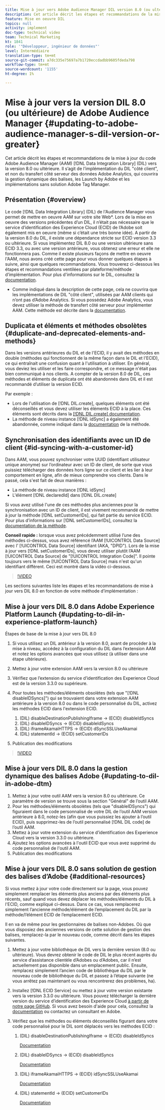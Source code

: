 ```yaml
---
title: Mise à jour vers Adobe Audience Manager DIL version 8.0 (ou ultérieure)
description: Cet article décrit les étapes et recommandations de la mise à jour du code du Data Integration Library (DIL) Adobe Audience Manager (AAM) vers la version 8.0 ou ultérieure. Il s’agit de l’implémentation du DIL "côté client", et non du transfert côté serveur des données Adobe Analytics, qui couvrira la gestion dynamique des balises, les Launch by Adobe et les implémentations sans solution Adobe Tag Manager.
feature: Mise en oeuvre DIL
topics: null
activity: implement
doc-type: technical video
team: Technical Marketing
kt: 1841
role: '"Développeur, ingénieur de données"'
level: Intermédiaire
translation-type: tm+mt
source-git-commit: a7dc335e75697a7b1720eccdadbb9605fdeda798
workflow-type: tm+mt
source-wordcount: '1155'
ht-degree: 1%

---
```



# Mise à jour vers la version DIL 8.0 (ou ultérieure) de Adobe Audience Manager {#updating-to-adobe-audience-manager-s-dil-version-or-greater}

Cet article décrit les étapes et recommandations de la mise à jour du code Adobe Audience Manager (AAM) [!DNL Data Integration Library] (DIL) vers la version 8.0 ou ultérieure. Il s’agit de l’implémentation du DIL &quot;côté client&quot;, et non du transfert côté serveur des données Adobe Analytics, qui couvrira la gestion dynamique des balises, les Launch by Adobe et les implémentations sans solution Adobe Tag Manager.

## Présentation {#overview}

Le code [!DNL Data Integration Library] (DIL) de l&#39;Audience Manager vous permet de mettre en oeuvre AAM sur votre site Web*. Lors de la mise en oeuvre des versions précédentes d’un DIL, il n’était pas nécessaire que le service d’identification des Experience Cloud (ECID) de l’Adobe soit également mis en oeuvre (même si c’était une très bonne idée). A partir de la version 8.0 du DIL, il existe une dépendance stricte sur ECID version 3.3 ou ultérieure. Si vous implémentez DIL 8.0 ou une version ultérieure sans ECID 3.3, ou avec une version antérieure, vous obtenez une erreur et elle ne fonctionnera pas. Comme il existe plusieurs façons de mettre en oeuvre l&#39;AAM, nous avons créé cette page pour vous donner quelques étapes à suivre, ainsi que quelques recommandations. Vous trouverez ci-dessous les étapes et recommandations ventilées par plateforme/méthode d’implémentation. Pour plus d&#39;informations sur le DIL, consultez la [documentation](https://marketing.adobe.com/resources/help/en_US/aam/c_dil.html).

* Comme indiqué dans la description de cette page, cela ne couvrira que les implémentations de DIL &quot;côté client&quot;, utilisées par AAM clients qui n’ont pas d’Adobe Analytics. Si vous possédez Adobe Analytics, vous devez utiliser la méthode de transfert côté serveur pour implémenter AAM. Cette méthode est décrite dans la [documentation](https://marketing.adobe.com/resources/help/en_US/reference/ssf.html).

## Duplicata et éléments et méthodes obsolètes {#duplicate-and-deprecated-elements-and-methods}

Dans les versions antérieures du DIL et de l&#39;ECID, il y avait des méthodes en double (méthodes qui fonctionnent de la même façon dans le DIL et l&#39;ECID), ce qui entraînait une confusion quant à l&#39;utilisation à utiliser. En général, vous deviez les utiliser et les faire correspondre, et ce message n&#39;était pas bien communiqué à nos clients. A compter de la version 8.0 de DIL, ces méthodes et éléments de duplicata ont été abandonnés dans DIL et il est recommandé d’utiliser la version ECID.

Par exemple :

* Lors de l&#39;utilisation de [!DNL DIL.create], quelques éléments ont été déconseillés et vous devez utiliser les éléments ECID à la place. Ces éléments sont décrits dans la [[!DNL DIL.create] documentation](https://marketing.adobe.com/resources/help/en_US/aam/r_dil_create.html).
* La méthode de niveau instance [!DNL idSync] a également été abandonnée, comme indiqué dans la [documentation](https://marketing.adobe.com/resources/help/en_US/aam/r_dil_idsync.html) de la méthode.

## Synchronisation des identifiants avec un ID de client {#id-syncing-with-a-customer-id}

Dans AAM, vous pouvez synchroniser votre UUID (identifiant utilisateur unique anonyme) sur l’ordinateur avec un ID de client, de sorte que vous puissiez télécharger des données hors ligne sur ce client et les lier à leur comportement en ligne, afin de mieux comprendre vos clients. Dans le passé, cela s&#39;est fait de deux manières :

* La méthode de niveau instance [!DNL idSync]
* L&#39;élément [!DNL declaredId] dans [!DNL DIL.create]

Si vous avez utilisé l&#39;une de ces méthodes plus anciennes pour la synchronisation avec un ID de client, il est vivement recommandé de mettre à jour la méthode [!DNL setCustomerIDs], qui fait partie du service ECID. Pour plus d’informations sur [!DNL setCustomerIDs], consultez la [documentation de la méthode](https://marketing.adobe.com/resources/help/en_US/mcvid/mcvid_setcustomerids.html).

**Conseil rapide :** lorsque vous avez précédemment utilisé l’une des méthodes ci-dessus, vous avez référencé l’AAM  [!UICONTROL Data Source] avec l’ [!UICONTROL Data Source] identifiant (AKA, &quot;DPID&quot;). Lors de la mise à jour vers [!DNL setCustomerIDs], vous devez utiliser plutôt l’AAM [!UICONTROL Data Source] de &quot;[!UICONTROL Integration Code]&quot;. Il pointe toujours vers le même [!UICONTROL Data Source] mais n&#39;est qu&#39;un identifiant différent. Ceci est montré dans la vidéo ci-dessous.

>[!VIDEO](https://video.tv.adobe.com/v/23873/?quality=12)

Les sections suivantes liste les étapes et les recommandations de mise à jour vers DIL 8.0 en fonction de votre méthode d’implémentation :

## Mise à jour vers DIL 8.0 dans Adobe Experience Platform Launch {#updating-to-dil-in-experience-platform-launch}

Étapes de base de la mise à jour vers DIL 8.0

1. Si vous utilisez un DIL antérieur à la version 8.0, avant de procéder à la mise à niveau, accédez à la configuration du DIL dans l’extension AAM et notez les options avancées que vous utilisez (à utiliser dans une étape ultérieure).
1. Mettez à jour votre extension AAM vers la version 8.0 ou ultérieure
1. Vérifiez que l’extension du service d’identification des Experience Cloud est de la version 3.3.0 ou supérieure.
1. Pour toutes les méthodes/éléments obsolètes (tels que &quot;[!DNL disableIDSyncs]&quot;) qui se trouvaient dans votre extension AAM antérieure à la version 8.0 ou dans le code personnalisé du DIL, activez les méthodes ECID dans l&#39;extension ECID.

   1. (DIL) disableDestinationPublishingIframe -> (ECID) disableIdSyncs
   1. (DIL) disableIDSyncs -> (ECID) disableIdSyncs
   1. (DIL) iframeAkamaiHTTPS -> (ECID) dSyncSSLUseAkamai
   1. (DIL) statementId -> (ECID) setCustomerIDs

1. Publication des modifications

>[!VIDEO](https://video.tv.adobe.com/v/23874/?quality=12)

## Mise à jour vers DIL 8.0 dans la gestion dynamique des balises Adobe {#updating-to-dil-in-adobe-dtm}

1. Mettez à jour votre outil AAM vers la version 8.0 ou ultérieure. Ce paramètre de version se trouve sous la section &quot;Général&quot; de l’outil AAM.
1. Pour les méthodes/éléments obsolètes (tels que &quot;disableIDSyncs&quot;) qui figuraient dans le code personnalisé de votre DIL de l’outil AAM version antérieure à 8.0, notez-les (afin que vous puissiez les ajouter à l’outil ECID), puis supprimez-les de l’outil personnalisé [!DNL DIL code] de l’outil AAM.
1. Mettez à jour votre extension du service d’identification des Experience Cloud vers la version 3.3.0 ou ultérieure.
1. Ajoutez les options avancées à l&#39;outil ECID que vous avez supprimé du code personnalisé de l&#39;outil AAM.
1. Publication des modifications

## Mise à jour vers DIL 8.0 sans solution de gestion des balises d’Adobe {#additional-resources}

Si vous mettez à jour votre code directement sur la page, vous pouvez simplement remplacer les éléments plus anciens par des éléments plus récents, sauf quand vous devez déplacer les méthodes/éléments du DIL à l&#39;ECID, comme expliqué ci-dessus. Dans ce cas, vous remplacerez simplement l’ancienne méthode/élément de l’emplacement du DIL par la méthode/l’élément ECID de l’emplacement ECID.

Il en va de même pour les gestionnaires de balises non-Adobes. Où que vous disposiez des anciennes versions de cette solution de gestion des balises, remplacez-la par le nouveau code, comme décrit dans les étapes suivantes.

1. Mettez à jour votre bibliothèque de DIL vers la dernière version (8.0 ou ultérieure). Vous devrez obtenir le code de DIL le plus récent auprès du service d’assistance clientèle d’Adobes ou d’Adobes, car il n’est actuellement pas disponible dans un emplacement public. Ensuite, remplacez simplement l’ancien code de bibliothèque du DIL par le nouveau code de bibliothèque du DIL et passez à l’étape suivante (ne vous arrêtez pas maintenant ou vous rencontrerez des problèmes, ha).
1. Installez [!DNL ECID Service] ou mettez à jour votre version existante vers la version 3.3.0 ou ultérieure. Vous pouvez télécharger la dernière version du service d’identification des Experience Cloud [à partir de notre page GitHub](https://github.com/Adobe-Marketing-Cloud/id-service/releases). Si vous avez besoin d&#39;aide pour cela, consultez la [documentation](https://marketing.adobe.com/resources/help/fr_FR/mcvid/) ou contactez un consultant en Adobe.

1. Vérifiez que les méthodes ou éléments déconseillés figurant dans votre code personnalisé pour le DIL sont déplacés vers les méthodes ECID :

   1. (DIL) disableDestinationPublishingIframe -> (ECID) disableIdSyncs

      [Documentation](https://marketing.adobe.com/resources/help/en_US/mcvid/mcvid-disableidsync.html)

   1. (DIL) disableIDSyncs -> (ECID) disableIdSyncs

      [Documentation](https://marketing.adobe.com/resources/help/en_US/mcvid/mcvid-disableidsync.html)

   1. (DIL) iframeAkamaiHTTPS -> (ECID) idSyncSSLUseAkamai

      [Documentation](https://marketing.adobe.com/resources/help/en_US/aam/r_dil_create.html)

   1. (DIL) statementId -> (ECID) setCustomerIDs

      [Documentation](https://marketing.adobe.com/resources/help/en_US/mcvid/mcvid_setcustomerids.html)